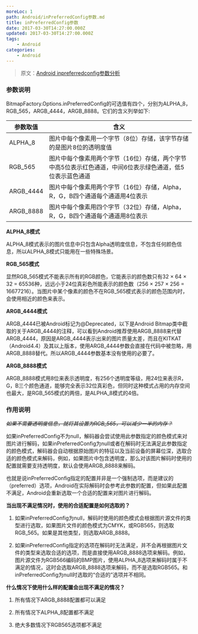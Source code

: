 ```yaml
---
moreLoc: 1
path: Android/inPreferredConfig参数.md
title: inPreferredConfig参数
date: 2017-03-30T14:27:00.000Z
updated: 2017-03-30T14:27:00.000Z
tags:
    - Android
categories:
    - Android
---
```


> 原文：[Android inpreferredconfig参数分析](http://blog.csdn.net/ccpat/article/details/46834089)

<!--more-->


### 参数说明

BitmapFactory.Options.inPreferredConfig的可选值有四个，分别为ALPHA_8，RGB_565，ARGB_4444，ARGB_8888。它们的含义列举如下:

|参数取值|含义|
|-|-|
|ALPHA_8|图片中每个像素用一个字节（8位）存储，该字节存储的是图片8位的透明度值|
|RGB_565|图片中每个像素用两个字节（16位）存储，两个字节中高5位表示红色通道，中间6位表示绿色通道，低5位表示蓝色通道|
|ARGB_4444|图片中每个像素用两个字节（16位）存储，Alpha，R，G，B四个通道每个通道用4位表示|
|ARGB_8888|图片中每个像素用四个字节（32位）存储，Alpha，R，G，B四个通道每个通道用8位表示|

**ALPHA_8模式**

ALPHA_8模式表示的图片信息中只包含Alpha透明度信息，不包含任何颜色信息，所以ALPHA_8模式只能用在一些特殊场景。

**RGB_565模式**

显然RGB_565模式不能表示所有的RGB颜色，它能表示的颜色数只有32 × 64 × 32 = 65536种，远远小于24位真彩色所能表示的颜色数（256 × 257 × 256 = 16677216）。当图片中某个像素的颜色不在RGB_565模式表示的颜色范围内时，会使用相近的颜色来表示。

**ARGB_4444模式**

ARGB_4444已被Android标记为@Deprecated，以下是Android Bitmap类中截取的关于ARGB_4444的注释，可以看到Android推荐使用ARGB_8888来代替ARGB_4444，原因是ARGB_4444表示出来的图片质量太差，而且在KITKAT（Android4.4）及其以上版本，使用ARGB_4444参数会直接在代码中被忽略，用ARGB_8888替代。所以ARGB_4444参数基本没有使用的必要了。 

**ARGB_8888模式**

ARGB_8888模式用8位来表示透明度，有256个透明度等级，用24位来表示R，G，B三个颜色通道，能够完全表示32位真彩色，但同时这种模式占用的内存空间也最大，是RGB_565模式的两倍，是ALPHA_8模式的4倍。

### 作用说明

~~*如果不需要透明度信息，就将其设置为RGB_565，可以减少一半的内存？*~~

如果inPreferredConfig不为null，解码器会尝试使用此参数指定的颜色模式来对图片进行解码，如果inPreferredConfig为null或者在解码时无法满足此参数指定的颜色模式，解码器会自动根据原始图片的特征以及当前设备的屏幕位深，选取合适的颜色模式来解码，例如，如果图片中包含透明度，那么对该图片解码时使用的配置就需要支持透明度，默认会使用ARGB_8888来解码。

也就是说inPreferredConfig指定的配置并非是一个强制选项，而是建议的（preferred）选项，Android在实际解码时会参考此参数的配置，但如果此配置不满足，Android会重新选取一个合适的配置来对图片进行解码。

**当出现不满足情况时，使用的合适配置是如何选取的？**

1. 如果inPreferredConfig为null，解码时使用的颜色模式会根据图片源文件的类型进行选取，如果图片文件的颜色模式为CMYK，或RGB565，则选取RGB_565。如果是其他类型，则选取ARGB_8888。

2. 如果inPreferredConfig指定的选项在解码时无法满足，并不会再根据图片文件的类型来选取合适的选项，而是直接使用ARGB_8888选项来解码。例如，图片源文件为RGB566编码的BMP图片，使用ALPHA_8选项来解码时属于不满足的情况，这时会选取ARGB_8888选项来解码，而不是选取RGB565。和inPreferredConfig为null时选取的“合适的”选项并不相同。

**什么情况下使用什么样的配置会出现不满足的情况？**

1. 所有情况下ARGB_8888配置都可以满足

2. 所有情况下ALPHA_8配置都不满足

3. 绝大多数情况下RGB565选项都不满足


